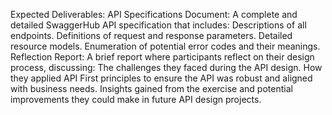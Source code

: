 Expected Deliverables:
API Specifications Document:
A complete and detailed SwaggerHub API specification that includes:
Descriptions of all endpoints.
Definitions of request and response parameters.
Detailed resource models.
Enumeration of potential error codes and their meanings.
Reflection Report:
A brief report where participants reflect on their design process, discussing:
The challenges they faced during the API design.
How they applied API First principles to ensure the API was robust and aligned with business needs.
Insights gained from the exercise and potential improvements they could make in future API design projects.
